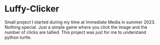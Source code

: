 # Luffy-Clicker

Small project I started during my time at Immediate Media in summer 2023. Nothing special. Just a simple game where you click the image and the number of clicks are tallied. This project was just for me to understand python turtle. 
